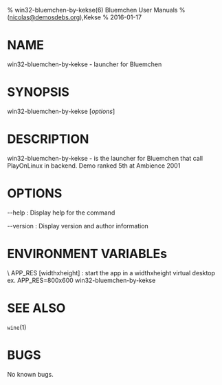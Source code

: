 % win32-bluemchen-by-kekse(6) Bluemchen User Manuals
%  (nicolas@demosdebs.org),Kekse
% 2016-01-17

# NAME
win32-bluemchen-by-kekse - launcher for Bluemchen

# SYNOPSIS
win32-bluemchen-by-kekse [*options*]

# DESCRIPTION
win32-bluemchen-by-kekse - is the launcher for Bluemchen that call PlayOnLinux in backend.
Demo ranked 5th at Ambience 2001

# OPTIONS
\--help
:   Display help for the command

\--version
:   Display version and author information

# ENVIRONMENT VARIABLEs
\ APP_RES [widthxheight]
:	start the app in a widthxheight virtual desktop  
	ex. APP_RES=800x600 win32-bluemchen-by-kekse

# SEE ALSO
`wine`(1)

# BUGS
No known bugs.
